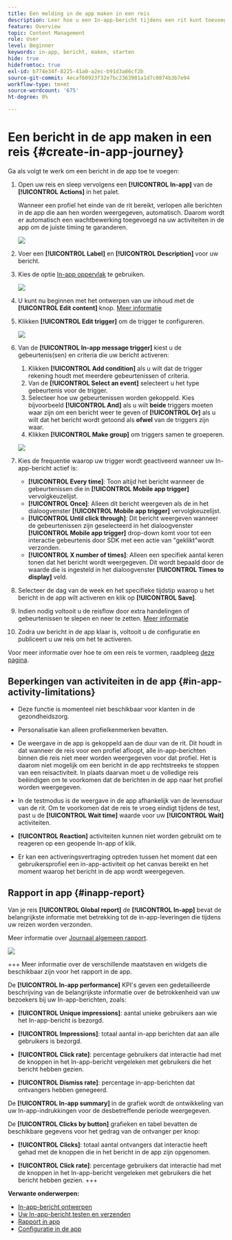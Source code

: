 ```yaml
---
title: Een melding in de app maken in een reis
description: Leer hoe u een In-app-bericht tijdens een rit kunt toevoegen
feature: Overview
topic: Content Management
role: User
level: Beginner
keywords: in-app, bericht, maken, starten
hide: true
hidefromtoc: true
exl-id: b774e34f-8225-41a0-a2ec-b91d3a86cf2b
source-git-commit: 4ecaf60923f32e7bc2363981a1d7c0874b3b7e94
workflow-type: tm+mt
source-wordcount: '675'
ht-degree: 0%

---
```



# Een bericht in de app maken in een reis {#create-in-app-journey}

Ga als volgt te werk om een bericht in de app toe te voegen:

1. Open uw reis en sleep vervolgens een **[!UICONTROL In-app]** van de **[!UICONTROL Actions]** in het palet.

   Wanneer een profiel het einde van de rit bereikt, verlopen alle berichten in de app die aan hen worden weergegeven, automatisch. Daarom wordt er automatisch een wachtbewerking toegevoegd na uw activiteiten in de app om de juiste timing te garanderen.

   ![](assets/in_app_journey_1.png)

1. Voer een **[!UICONTROL Label]** en **[!UICONTROL Description]** voor uw bericht.

1. Kies de optie [In-app oppervlak](inapp-configuration.md) te gebruiken.

   ![](assets/in_app_journey_2.png)

1. U kunt nu beginnen met het ontwerpen van uw inhoud met de **[!UICONTROL Edit content]** knop. [Meer informatie](design-in-app.md)

1. Klikken **[!UICONTROL Edit trigger]** om de trigger te configureren.

   ![](assets/in_app_journey_4.png)

1. Van de **[!UICONTROL In-app message trigger]** kiest u de gebeurtenis(sen) en criteria die uw bericht activeren:

   1. Klikken **[!UICONTROL Add condition]** als u wilt dat de trigger rekening houdt met meerdere gebeurtenissen of criteria.
   1. Van de **[!UICONTROL Select an event]** selecteert u het type gebeurtenis voor de trigger.
   1. Selecteer hoe uw gebeurtenissen worden gekoppeld. Kies bijvoorbeeld **[!UICONTROL And]** als u wilt **beide** triggers moeten waar zijn om een bericht weer te geven of **[!UICONTROL Or]** als u wilt dat het bericht wordt getoond als **ofwel** van de triggers zijn waar.
   1. Klikken **[!UICONTROL Make group]** om triggers samen te groeperen.

   ![](assets/in_app_journey_3.png)

1. Kies de frequentie waarop uw trigger wordt geactiveerd wanneer uw In-app-bericht actief is:

   * **[!UICONTROL Every time]**: Toon altijd het bericht wanneer de gebeurtenissen die in **[!UICONTROL Mobile app trigger]** vervolgkeuzelijst.
   * **[!UICONTROL Once]**: Alleen dit bericht weergeven als de in het dialoogvenster **[!UICONTROL Mobile app trigger]** vervolgkeuzelijst.
   * **[!UICONTROL Until click through]**: Dit bericht weergeven wanneer de gebeurtenissen zijn geselecteerd in het dialoogvenster **[!UICONTROL Mobile app trigger]** drop-down komt voor tot een interactie gebeurtenis door SDK met een actie van &quot;geklikt&quot;wordt verzonden.
   * **[!UICONTROL X number of times]**: Alleen een specifiek aantal keren tonen dat het bericht wordt weergegeven. Dit wordt bepaald door de waarde die is ingesteld in het dialoogvenster **[!UICONTROL Times to display]** veld.

1. Selecteer de dag van de week en het specifieke tijdstip waarop u het bericht in de app wilt activeren en klik op **[!UICONTROL Save]**.

1. Indien nodig voltooit u de reisflow door extra handelingen of gebeurtenissen te slepen en neer te zetten. [Meer informatie](../building-journeys/about-journey-activities.md)

1. Zodra uw bericht in de app klaar is, voltooit u de configuratie en publiceert u uw reis om het te activeren.

Voor meer informatie over hoe te om een reis te vormen, raadpleeg [deze pagina](../building-journeys/journey-gs.md).

## Beperkingen van activiteiten in de app {#in-app-activity-limitations}

* Deze functie is momenteel niet beschikbaar voor klanten in de gezondheidszorg.

* Personalisatie kan alleen profielkenmerken bevatten.

* De weergave in de app is gekoppeld aan de duur van de rit. Dit houdt in dat wanneer de reis voor een profiel afloopt, alle in-app-berichten binnen die reis niet meer worden weergegeven voor dat profiel.  Het is daarom niet mogelijk om een bericht in de app rechtstreeks te stoppen van een reisactiviteit. In plaats daarvan moet u de volledige reis beëindigen om te voorkomen dat de berichten in de app naar het profiel worden weergegeven.

* In de testmodus is de weergave in de app afhankelijk van de levensduur van de rit. Om te voorkomen dat de reis te vroeg eindigt tijdens de test, past u de **[!UICONTROL Wait time]** waarde voor uw **[!UICONTROL Wait]** activiteiten.

* **[!UICONTROL Reaction]** activiteiten kunnen niet worden gebruikt om te reageren op een geopende In-app of klik.

* Er kan een activeringsvertraging optreden tussen het moment dat een gebruikersprofiel een in-app-activiteit op het canvas bereikt en het moment waarop het bericht in de app wordt weergegeven.

## Rapport in app {#inapp-report}

Van je reis **[!UICONTROL Global report]** de **[!UICONTROL In-app]** bevat de belangrijkste informatie met betrekking tot de in-app-leveringen die tijdens uw reizen worden verzonden.

Meer informatie over [Journaal algemeen rapport](../reports/journey-global-report.md).

![](assets/in-app-journey-report.png)

+++ Meer informatie over de verschillende maatstaven en widgets die beschikbaar zijn voor het rapport in de app.

De **[!UICONTROL In-app performance]** KPI&#39;s geven een gedetailleerde beschrijving van de belangrijkste informatie over de betrokkenheid van uw bezoekers bij uw In-app-berichten, zoals:

* **[!UICONTROL Unique impressions]**: aantal unieke gebruikers aan wie het In-app-bericht is bezorgd.

* **[!UICONTROL Impressions]**: totaal aantal in-app berichten dat aan alle gebruikers is bezorgd.

* **[!UICONTROL Click rate]**: percentage gebruikers dat interactie had met de knoppen in het In-app-bericht vergeleken met gebruikers die het bericht hebben gezien.

* **[!UICONTROL Dismiss rate]**: percentage in-app-berichten dat ontvangers hebben genegeerd.

De **[!UICONTROL In-app summary]** in de grafiek wordt de ontwikkeling van uw In-app-indrukkingen voor de desbetreffende periode weergegeven.

De **[!UICONTROL Clicks by button]** grafieken en tabel bevatten de beschikbare gegevens voor het gedrag van de ontvanger per knop:

* **[!UICONTROL Clicks]**: totaal aantal ontvangers dat interactie heeft gehad met de knoppen die in het bericht in de app zijn opgenomen.

* **[!UICONTROL Click rate]**: percentage gebruikers dat interactie had met de knoppen in het In-app-bericht vergeleken met gebruikers die het bericht hebben gezien.
+++

**Verwante onderwerpen:**

* [In-app-bericht ontwerpen](design-in-app.md)
* [Uw In-app-bericht testen en verzenden](send-in-app.md)
* [Rapport in app](../reports/campaign-global-report.md#inapp-report)
* [Configuratie in de app](inapp-configuration.md)
